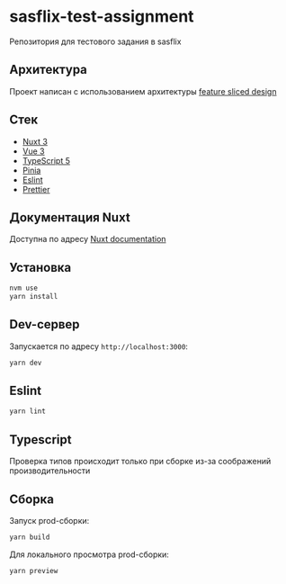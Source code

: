 # sasflix-test-assignment

Репозитория для тестового задания в sasflix

## Архитектура

Проект написан с использованием архитектуры [feature sliced design](https://feature-sliced.design/ru/docs)

## Стек

- [Nuxt 3](https://nuxt.com/docs/getting-started/introduction)
- [Vue 3](https://vuejs.org/guide/introduction.html)
- [TypeScript 5](https://www.typescriptlang.org/docs/)
- [Pinia](https://pinia.vuejs.org/core-concepts/)
- [Eslint](https://eslint.org/docs/latest/)
- [Prettier](https://prettier.io/docs/en/)

## Документация Nuxt

Доступна по адресу [Nuxt documentation](https://nuxt.com/docs/getting-started/introduction)

## Установка

```bash
nvm use
yarn install
```

## Dev-сервер

Запускается по адресу `http://localhost:3000`:

```bash
yarn dev
```

## Eslint

```bash
yarn lint
```

## Typescript

Проверка типов происходит только при сборке из-за соображений производительности

## Сборка

Запуск prod-сборки:

```bash
yarn build
```

Для локального просмотра prod-сборки:

```bash
yarn preview
```
